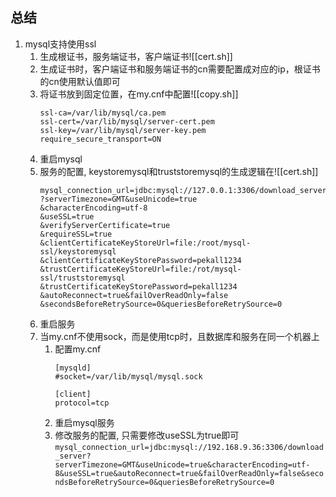 
## 总结
1. mysql支持使用ssl
	1. 生成根证书，服务端证书，客户端证书![[cert.sh]]
	2. 生成证书时，客户端证书和服务端证书的cn需要配置成对应的ip，根证书的cn使用默认值即可
	3. 将证书放到固定位置，在my.cnf中配置![[copy.sh]]
		```
		ssl-ca=/var/lib/mysql/ca.pem
		ssl-cert=/var/lib/mysql/server-cert.pem
		ssl-key=/var/lib/mysql/server-key.pem
		require_secure_transport=ON
		```
	4. 重启mysql
	5. 服务的配置, keystoremysql和truststoremysql的生成逻辑在![[cert.sh]]
		```
		mysql_connection_url=jdbc:mysql://127.0.0.1:3306/download_server
		?serverTimezone=GMT&useUnicode=true
		&characterEncoding=utf-8
		&useSSL=true
		&verifyServerCertificate=true
		&requireSSL=true
		&clientCertificateKeyStoreUrl=file:/root/mysql-ssl/keystoremysql
		&clientCertificateKeyStorePassword=pekall1234
		&trustCertificateKeyStoreUrl=file:/rot/mysql-ssl/truststoremysql
		&trustCertificateKeyStorePassword=pekall1234
		&autoReconnect=true&failOverReadOnly=false
		&secondsBeforeRetrySource=0&queriesBeforeRetrySource=0
		```
	6. 重启服务
	7. 当my.cnf不使用sock，而是使用tcp时，且数据库和服务在同一个机器上
		1. 配置my.cnf        
			```
			[mysqld]
			#socket=/var/lib/mysql/mysql.sock
			
			[client] 
			protocol=tcp
			```
		2. 重启mysql服务
		3. 修改服务的配置, 只需要修改useSSL为true即可
			```mysql_connection_url=jdbc:mysql://192.168.9.36:3306/download_server?serverTimezone=GMT&useUnicode=true&characterEncoding=utf-8&useSSL=true&autoReconnect=true&failOverReadOnly=false&secondsBeforeRetrySource=0&queriesBeforeRetrySource=0```
		